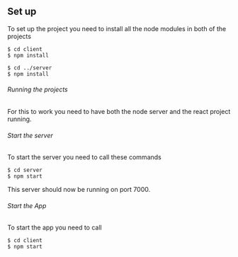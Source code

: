 ## Set up
To set up the project you need to install all the node modules in both of the projects
```
$ cd client
$ npm install
```
```
$ cd ../server
$ npm install
```
###### Running the projects
For this to work you need to have both the node server and the react project running.

###### Start the server
To start the server you need to call these commands
```
$ cd server
$ npm start
```
This server should now be running on port 7000. 
###### Start the App
To start the app you need to call
```
$ cd client
$ npm start
```
